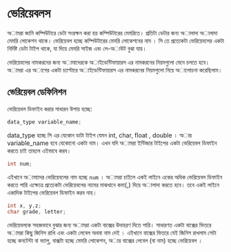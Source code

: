 # ভেরিয়েবলস

অামরা জানি কম্পিউটারে ডেটা সংরক্ষন করা হয় কম্পিউটারের মেমরিতে। প্রতিটা ডেটার জন্য অালাদা অালাদা মেমরি লোকেশন থাকে। ভেরিয়েবল হচ্ছে কম্পিউটারের মেমরি লোকেশনের নাম । সি তে প্রত্যেকটা ভেরিয়েবলের একটা নির্দিষ্ট ডেটা টাইপ থাকে, যা দিয়ে মেমরি সাইজ এবং লে-অাউট বুঝা যায়।

ভেরিয়েবলের নামকরনের জন্য অামাদেরকে অাইডেন্টিফায়ারস এর নামকরনের নিয়মগুলো মেনে চলতে হবে। অামরা এর অাগের একটা চ্যাপ্টারে অাইডেন্টিফায়ারস এর নামকরনের নিয়মগুলো নিয়ে অালোচনা করেছিলাম।

## ভেরিয়েবল ডেফিনিশন

ভেরিয়েবল ডিফাইন করার সাধারন উপায় হচ্ছে: ‍‍‍

```c
data_type variable_name;
```

data\_type হচ্ছে সি এর যেকোন ডাটা টাইপ যেমন int, char, float , double । অার variable\_name হবে যেকোনো একটা নাম। এখন যদি অামরা ইন্টিজার টাইপের একটা ভেরিয়েবল ডিফাইন করতে চাই তাহলে এইভাবে করব।

```c
int num;
```

এইখানে অামাদের ভেরিয়েবলের নাম হচ্ছে `num` । অামরা চাইলে একই লাইনে একের অধিক ভেরিয়েবল ডিফাইন করতে পারি এক্ষেত্রে প্রত্যেকটা ভেরিয়েবলের নামের মাঝখানে কমা\(,\) দিয়ে অালাদা করতে হবে। তবে একই লাইনে একাদিক টাইপের ভেরিয়েবল ডিফাইন করব নাহ।

```c
int x, y,z;
char grade, letter;
```

ভেরিয়েবলকে সহজভাবে বুঝার জন্য অামরা একটা বাক্সের উদাহরণ দিতে পারি। সাধারণত একটা বাক্সের ভিতরে অামরা কিছু জিনিস রাখি এবং একটা লেবেল অথবা নাম দেই । এইখানে বাক্সের ভিতরে যেই জিনিস রাখলাম সেটা হচ্ছে কনটেন্টা বা ভ্যালু, বাক্সটা হচ্ছে মেমরি লোকেশন, অার বাক্সের লেবেল \(বা নাম\) হচ্ছে ভেরিয়েবল ।

